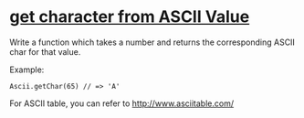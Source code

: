# [get character from ASCII Value][1]

Write a function which takes a number and returns the corresponding ASCII char for that value.

Example: 
```
Ascii.getChar(65) // => 'A'
```
For ASCII table, you can refer to http://www.asciitable.com/

[1]: https://www.codewars.com/kata/get-character-from-ascii-value
[2]: https://www.codewars.com/kata/55ad04714f0b468e8200001c